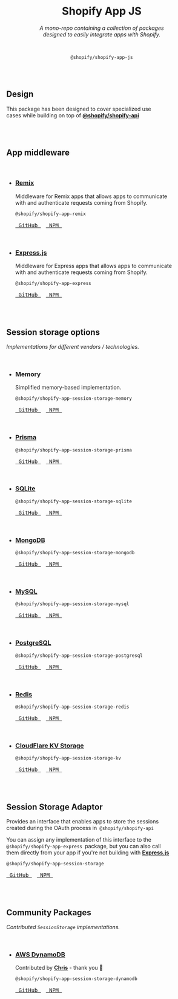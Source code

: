 
<div align = center>

# Shopify App JS

*A mono-repo containing a collection of packages*  
*designed to easily integrate apps with Shopify.*

<br>

```
@shopify/shopify-app-js
```

</div>

<br>
<br>

## Design

This package has been designed to cover specialized use  
cases while building on top of **[@shopify/shopify-api][GitHub API]**

<br>
<br>

## App middleware

<br>

-   ### **[Remix]**

    Middleware for Remix apps that allows apps to communicate  
    with and authenticate requests coming from Shopify.
    
    ```
    @shopify/shopify-app-remix
    ```
    
    [<kbd> GitHub </kbd>][GitHub Remix]  
    [<kbd> NPM </kbd>][NPM Remix]

    <br>

-   ### **[Express.js]**

    Middleware for Express apps that allows apps to communicate  
    with and authenticate requests coming from Shopify.

    ```
    @shopify/shopify-app-express
    ```
    
    [<kbd> GitHub </kbd>][GitHub Express]  
    [<kbd> NPM </kbd>][NPM Express]

<br>
<br>

## Session storage options

*Implementations for different vendors / technologies.*

<br>

-   ### **Memory**

    Simplified memory-based implementation.

    ```
    @shopify/shopify-app-session-storage-memory
    ```
    
    [<kbd> GitHub </kbd>][GitHub Memory]  
    [<kbd> NPM </kbd>][NPM Memory]

    <br>
    
-   ### **[Prisma]**

    ```
    @shopify/shopify-app-session-storage-prisma
    ```

    [<kbd> GitHub </kbd>][GitHub Prisma]  
    [<kbd> NPM </kbd>][NPM Prisma]
    
    <br>

-   ### **[SQLite]**

    ```
    @shopify/shopify-app-session-storage-sqlite
    ```
    
    [<kbd> GitHub </kbd>][GitHub SQLite]  
    [<kbd> NPM </kbd>][NPM SQLite]

    <br>

-   ### **[MongoDB]**

    ```
    @shopify/shopify-app-session-storage-mongodb
    ```
    
    [<kbd> GitHub </kbd>][GitHub MongoDB]  
    [<kbd> NPM </kbd>][NPM MongoDB]

    <br>

-   ### **[MySQL]**

    ```
    @shopify/shopify-app-session-storage-mysql
    ```
    
    [<kbd> GitHub </kbd>][GitHub MySQL]  
    [<kbd> NPM </kbd>][NPM MySQL]

    <br>
    
-   ### **[PostgreSQL]**

    ```
    @shopify/shopify-app-session-storage-postgresql
    ```
    
    [<kbd> GitHub </kbd>][GitHub PostgreSQL]  
    [<kbd> NPM </kbd>][NPM PostgreSQL]

    <br>

-   ### **[Redis]**

    ```
    @shopify/shopify-app-session-storage-redis
    ```
    
    [<kbd> GitHub </kbd>][GitHub Redis]  
    [<kbd> NPM </kbd>][NPM Redis]

    <br>

-   ### **[CloudFlare KV Storage]**

    ```
    @shopify/shopify-app-session-storage-kv
    ```
    
    [<kbd> GitHub </kbd>][GitHub CloudFlare]  
    [<kbd> NPM </kbd>][NPM CloudFlare]

<br>
<br>

## Session Storage Adaptor

Provides an interface that enables apps to store the sessions  
created during the OAuth process in  `@shopify/shopify-api`

You can assign any implementation of this interface to the  
`@shopify/shopify-app-express`  package, but you can also call  
them directly from your app if you're not building with **[Express.js]**

```
@shopify/shopify-app-session-storage
```

[<kbd> GitHub </kbd>][GitHub OAuth]  
[<kbd> NPM </kbd>][NPM OAuth]

<br>
<br>

## Community Packages

*Contributed `SessionStorage` implementations.*

<br>

-   ### **[AWS DynamoDB]**

    Contributed by **[Chris]** - thank you :clap:

    ```
    @shopify/shopify-app-session-storage-dynamodb
    ```
    
    [<kbd> GitHub </kbd>][GitHub DynamoDB]  
    [<kbd> NPM </kbd>][NPM DynamoDB] 

<br>


<!----------------------------------------------------------------------------->

[CloudFlare KV Storage]: https://www.cloudflare.com/products/workers-kv
[AWS DynamoDB]: https://aws.amazon.com/dynamodb/
[PostgreSQL]: https://www.postgresql.org
[Express.js]: https://expressjs.com
[MongoDB]: https://www.mongodb.com/home
[Prisma]: https://www.prisma.io/
[SQLite]: https://www.sqlite.org
[Chris]: https://github.com/zirkelc
[MySQL]: https://www.mysql.com
[Remix]: https://remix.run
[Redis]: https://redis.io


[GitHub CloudFlare]: packages/shopify-app-session-storage-kv
[GitHub PostgreSQL]: packages/shopify-app-session-storage-postgresql
[GitHub DynamoDB]: packages/shopify-app-session-storage-dynamodb
[GitHub MongoDB]: packages/shopify-app-session-storage-mongodb
[GitHub Express]: packages/shopify-app-express
[GitHub SQLite]: packages/shopify-app-session-storage-sqlite
[GitHub Memory]: packages/shopify-app-session-storage-memory
[GitHub Prisma]: packages/shopify-app-session-storage-prisma
[GitHub Redis]: packages/shopify-app-session-storage-redis
[GitHub MySQL]: packages/shopify-app-session-storage-mysql
[GitHub OAuth]: packages/shopify-app-session-storage
[GitHub Remix]: packages/shopify-app-remix
[GitHub API]: https://github.com/Shopify/shopify-api-js


[NPM PostgreSQL]: https://www.npmjs.com/package/@shopify/shopify-app-session-storage-postgresql
[NPM CloudFlare]: https://www.npmjs.com/package/@shopify/shopify-app-session-storage-kv
[NPM DynamoDB]: https://www.npmjs.com/package/@shopify/shopify-app-session-storage-dynamodb
[NPM MongoDB]: https://www.npmjs.com/package/@shopify/shopify-app-session-storage-mongodb
[NPM Express]: https://www.npmjs.com/package/@shopify/shopify-app-express
[NPM Memory]: https://www.npmjs.com/package/@shopify/shopify-app-session-storage-memory
[NPM SQLite]: https://www.npmjs.com/package/@shopify/shopify-app-session-storage-sqlite
[NPM Prisma]: https://www.npmjs.com/package/@shopify/shopify-app-session-storage-prisma
[NPM Redis]: https://www.npmjs.com/package/@shopify/shopify-app-session-storage-redis
[NPM MySQL]: https://www.npmjs.com/package/@shopify/shopify-app-session-storage-mysql
[NPM OAuth]: https://www.npmjs.com/package/@shopify/shopify-app-session-storage
[NPM Remix]: https://www.npmjs.com/package/@shopify/shopify-app-remix
